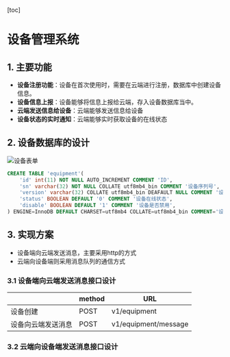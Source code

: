 [toc]

# 设备管理系统

## 1. 主要功能

- **设备注册功能**：设备在首次使用时，需要在云端进行注册，数据库中创建设备信息。
- **设备信息上报**：设备能够将信息上报给云端，存入设备数据库当中。
- **云端发送信息给设备**：云端能够发送信息给设备
- **设备状态的实时通知**：云端能够实时获取设备的在线状态

## 2. 设备数据库的设计

![设备表单](https://weiyunshu1994-picgo-img.oss-cn-shenzhen.aliyuncs.com/Typora_%E6%9C%AA%E5%91%BD%E5%90%8D%E6%96%87%E4%BB%B6%20(4).png)

```sql
CREATE TABLE 'equipment'(
	'id' int(11) NOT NULL AUTO_INCREMENT COMMENT 'ID',
    'sn' varchar(32) NOT NULL COLLATE utf8mb4_bin COMMENT '设备序列号',
    'version' varchar(32) COLLATE utf8mb4_bin DEAFAULT NULL COMMENT '设备当前版本号',
    'status' BOOLEAN DEFAULT '0' COMMENT '设备在线状态',
    'disable' BOOLEAN DEFAULT '1' COMMENT '设备是否禁用',
) ENGINE=InnoDB DEFAULT CHARSET=utf8mb4 COLLATE=utf8mb4_bin COMMENT='设备表';
```

## 3.  实现方案

- 设备端向云端发送消息，主要采用http的方式
- 云端向设备端则采用消息队列的通信方式

### 3.1 设备端向云端发送消息接口设计

|                    | method | URL                  |
| ------------------ | ------ | -------------------- |
| 设备创建           | POST   | v1/equipment         |
| 设备向云端发送消息 | POST   | v1/equipment/message |

### 3.2 云端向设备端发送消息接口设计

